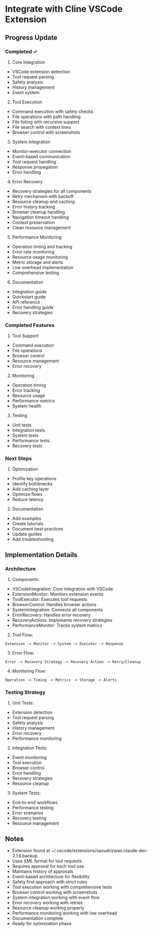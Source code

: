 # Integrate with Cline VSCode Extension

## Progress Update

### Completed ✓
1. Core Integration
- VSCode extension detection
- Tool request parsing
- Safety analysis
- History management
- Event system

2. Tool Execution
- Command execution with safety checks
- File operations with path handling
- File listing with recursive support
- File search with context lines
- Browser control with screenshots

3. System Integration
- Monitor-executor connection
- Event-based communication
- Tool request handling
- Response propagation
- Error handling

4. Error Recovery
- Recovery strategies for all components
- Retry mechanism with backoff
- Resource cleanup and caching
- Error history tracking
- Browser cleanup handling
- Navigation timeout handling
- Context preservation
- Clean resource management

5. Performance Monitoring
- Operation timing and tracking
- Error rate monitoring
- Resource usage monitoring
- Metric storage and alerts
- Low overhead implementation
- Comprehensive testing

6. Documentation
- Integration guide
- Quickstart guide
- API reference
- Error handling guide
- Recovery strategies

### Completed Features
1. Tool Support
- Command execution
- File operations
- Browser control
- Resource management
- Error recovery

2. Monitoring
- Operation timing
- Error tracking
- Resource usage
- Performance metrics
- System health

3. Testing
- Unit tests
- Integration tests
- System tests
- Performance tests
- Recovery tests

### Next Steps
1. Optimization
- Profile key operations
- Identify bottlenecks
- Add caching layer
- Optimize flows
- Reduce latency

2. Documentation
- Add examples
- Create tutorials
- Document best practices
- Update guides
- Add troubleshooting

## Implementation Details

### Architecture
1. Components:
- VSCodeIntegration: Core integration with VSCode
- ExtensionMonitor: Monitors extension events
- ToolExecutor: Executes tool requests
- BrowserControl: Handles browser actions
- SystemIntegration: Connects all components
- ErrorRecovery: Handles error recovery
- RecoveryActions: Implements recovery strategies
- PerformanceMonitor: Tracks system metrics

2. Tool Flow:
```
Extension -> Monitor -> System -> Executor -> Response
```

3. Error Flow:
```
Error -> Recovery Strategy -> Recovery Action -> Retry/Cleanup
```

4. Monitoring Flow:
```
Operation -> Timing -> Metrics -> Storage -> Alerts
```

### Testing Strategy
1. Unit Tests:
- Extension detection
- Tool request parsing
- Safety analysis
- History management
- Error recovery
- Performance monitoring

2. Integration Tests:
- Event monitoring
- Tool execution
- Browser control
- Error handling
- Recovery strategies
- Resource cleanup

3. System Tests:
- End-to-end workflows
- Performance testing
- Error scenarios
- Recovery testing
- Resource management

## Notes
- Extension found at ~/.vscode/extensions/saoudrizwan.claude-dev-2.1.6.backup
- Uses XML format for tool requests
- Requires approval for each tool use
- Maintains history of approvals
- Event-based architecture for flexibility
- Safety first approach with strict rules
- Tool execution working with comprehensive tests
- Browser control working with screenshots
- System integration working with event flow
- Error recovery working with retries
- Resource cleanup working properly
- Performance monitoring working with low overhead
- Documentation complete
- Ready for optimization phase
